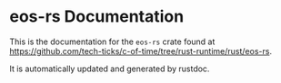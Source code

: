 # eos-rs Documentation
This is the documentation for the `eos-rs` crate found at <https://github.com/tech-ticks/c-of-time/tree/rust-runtime/rust/eos-rs>.

It is automatically updated and generated by rustdoc.
